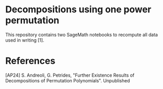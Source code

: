# Decompositions using one power permutation

This repository contains two SageMath notebooks to recompute all data used in writing [1].

# References

[AP24] S. Andreoli, G. Petrides, "Further Existence Results of Decompositions of Permutation Polynomials". Unpublished
